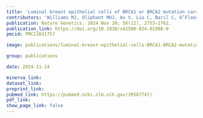 ```yaml
---
title: 'Luminal breast epithelial cells of BRCA1 or BRCA2 mutation carriers and noncarriers harbor common breast cancer copy number alterations.'
contributors: 'Williams MJ, Oliphant MUJ, Au V, Liu C, Baril C, O’Flanagan C, Lai D, Beatty S, ... Aparicio, S.'
publication: Nature Genetics. 2024 Nov 20; 56(12), 2753–2762.
publication_link: https://doi.org/10.1038/s41588-024-01988-0
pmcid: PMC11631757

image: publications/luminal-breast-epithelial-cells-BRCA1-BRCA2-mutation-carriers-noncarriers-harbor-common-breast-cancer-copy-number-alterations.jpg

group: publications

date: 2024-11-24

minerva_link:
dataset_link:
preprint_link:
pubmed_link: https://pubmed.ncbi.nlm.nih.gov/39567747/
pdf_link:
show_page_link: false
---
```

